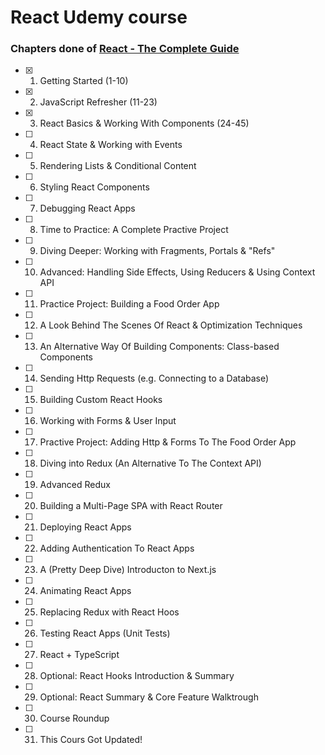 # React Udemy course

### Chapters done of [React - The Complete Guide](https://www.udemy.com/course/react-the-complete-guide-incl-redux)

-   [x] 1. Getting Started (1-10)
-   [x] 2. JavaScript Refresher (11-23)
-   [x] 3. React Basics & Working With Components (24-45)
-   [ ] 4. React State & Working with Events
-   [ ] 5. Rendering Lists & Conditional Content
-   [ ] 6. Styling React Components
-   [ ] 7. Debugging React Apps
-   [ ] 8. Time to Practice: A Complete Practive Project
-   [ ] 9. Diving Deeper: Working with Fragments, Portals & "Refs"
-   [ ] 10. Advanced: Handling Side Effects, Using Reducers & Using Context API
-   [ ] 11. Practice Project: Building a Food Order App
-   [ ] 12. A Look Behind The Scenes Of React & Optimization Techniques
-   [ ] 13. An Alternative Way Of Building Components: Class-based Components
-   [ ] 14. Sending Http Requests (e.g. Connecting to a Database)
-   [ ] 15. Building Custom React Hooks
-   [ ] 16. Working with Forms & User Input
-   [ ] 17. Practive Project: Adding Http & Forms To The Food Order App
-   [ ] 18. Diving into Redux (An Alternative To The Context API)
-   [ ] 19. Advanced Redux
-   [ ] 20. Building a Multi-Page SPA with React Router
-   [ ] 21. Deploying React Apps
-   [ ] 22. Adding Authentication To React Apps
-   [ ] 23. A (Pretty Deep Dive) Introducton to Next.js
-   [ ] 24. Animating React Apps
-   [ ] 25. Replacing Redux with React Hoos
-   [ ] 26. Testing React Apps (Unit Tests)
-   [ ] 27. React + TypeScript
-   [ ] 28. Optional: React Hooks Introduction & Summary
-   [ ] 29. Optional: React Summary & Core Feature Walktrough
-   [ ] 30. Course Roundup
-   [ ] 31. This Cours Got Updated!
